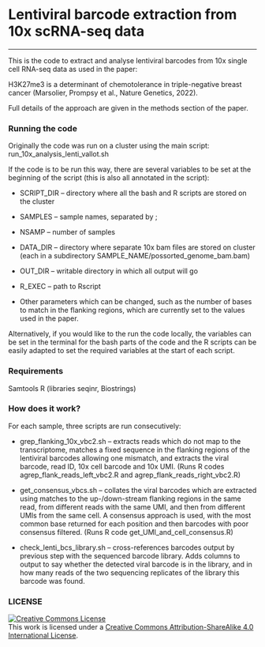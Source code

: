 # Lentiviral barcode extraction from 10x scRNA-seq data
--------------

This is the code to extract and analyse lentiviral barcodes from 10x single cell RNA-seq data as used in the paper:


H3K27me3 is a determinant of chemotolerance in triple-negative breast cancer (Marsolier, Prompsy et al., Nature Genetics, 2022).

Full details of the approach are given in the methods section of the paper.


### Running the code



Originally the code was run on a cluster using the main script: run_10x_analysis_lenti_vallot.sh



If the code is to be run this way, there are several variables to be set at the beginning of the script (this is also all annotated in the script):



* SCRIPT_DIR – directory where all the bash and R scripts are stored on the cluster

* SAMPLES – sample names, separated by ;

* NSAMP – number of samples

* DATA_DIR – directory where separate 10x bam files are stored on cluster (each in a subdirectory SAMPLE_NAME/possorted_genome_bam.bam)

* OUT_DIR – writable directory in which all output will go

* R_EXEC – path to Rscript

* Other parameters which can be changed, such as the number of bases to match in the flanking regions, which are currently set to the values used in the paper.



Alternatively, if you would like to the run the code locally, the variables can be set in the terminal for the bash parts of the code and the R scripts can be easily adapted to set the required variables at the start of each script.


### Requirements

Samtools
R (libraries seqinr, Biostrings)


### How does it work?



For each sample, three scripts are run consecutively:

* grep_flanking_10x_vbc2.sh – extracts reads which do not map to the transcriptome, matches a fixed sequence in the flanking regions of the lentiviral barcodes allowing one mismatch, and extracts the viral barcode, read ID, 10x cell barcode and 10x UMI. (Runs R codes agrep_flank_reads_left_vbc2.R and agrep_flank_reads_right_vbc2.R)

* get_consensus_vbcs.sh – collates the viral barcodes which are extracted using matches to the up-/down-stream flanking regions in the same read, from different reads with the same UMI, and then from different UMIs from the same cell. A consensus approach is used, with the most common base returned for each position and then barcodes with poor consensus filtered. (Runs R code get_UMI_and_cell_consensus.R)

* check_lenti_bcs_library.sh – cross-references barcodes output by previous step with the sequenced barcode library. Adds columns to output to say whether the detected viral barcode is in the library, and in how many reads of the two sequencing replicates of the library this barcode was found.

### LICENSE

<a rel="license" href="http://creativecommons.org/licenses/by-sa/4.0/"><img alt="Creative Commons License" style="border-width:0" src="https://i.creativecommons.org/l/by-sa/4.0/88x31.png" /></a><br />This work is licensed under a <a rel="license" href="http://creativecommons.org/licenses/by-sa/4.0/">Creative Commons Attribution-ShareAlike 4.0 International License</a>.
